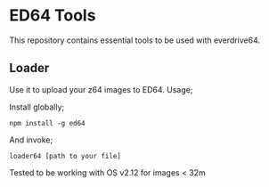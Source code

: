 # ED64 Tools

This repository contains essential tools to be used with everdrive64.

## Loader

Use it to upload your z64 images to ED64. Usage;

Install globally;

    npm install -g ed64

And invoke;

    loader64 [path to your file]

Tested to be working with OS v2.12 for images < 32m